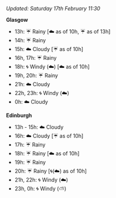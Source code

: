 *Updated: Saturday 17th February 11:30*

**Glasgow**

* 13h: :umbrella: Rainy [:cloud: as of 10h, :umbrella: as of 13h]
* 14h: :umbrella: Rainy
* 15h: :cloud: Cloudy [:umbrella: as of 10h]
* 16h, 17h: :umbrella: Rainy
* 18h: :cyclone: Windy (:cloud:) [:cloud: as of 10h]
* 19h, 20h: :umbrella: Rainy
* 21h: :cloud: Cloudy
* 22h, 23h: :cyclone: Windy (:cloud:)
* 0h: :cloud: Cloudy

**Edinburgh**

* 13h - 15h: :cloud: Cloudy
* 16h: :cloud: Cloudy [:umbrella: as of 10h]
* 17h: :umbrella: Rainy
* 18h: :umbrella: Rainy [:cloud: as of 10h]
* 19h: :umbrella: Rainy
* 20h: :umbrella: Rainy [:cyclone:(:cloud:) as of 10h]
* 21h, 22h: :cyclone: Windy (:cloud:)
* 23h, 0h: :cyclone: Windy (:partly_sunny:)
